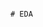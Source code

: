                                                                                                                   # EDA 
 
